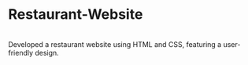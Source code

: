 # Restaurant-Website
<br>
Developed a restaurant website using HTML and CSS, featuring a user-friendly design.
